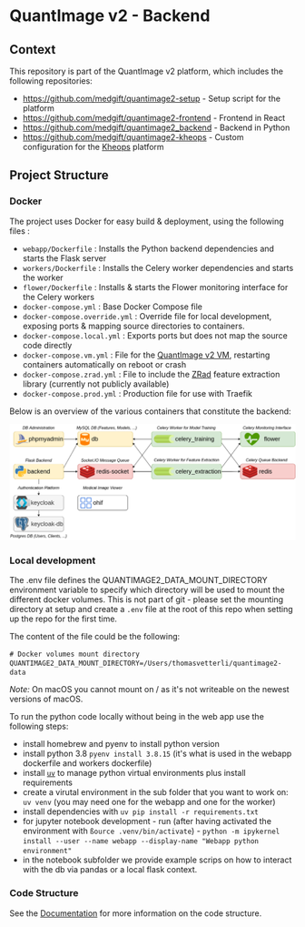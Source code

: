# QuantImage v2 - Backend

## Context

This repository is part of the QuantImage v2 platform, which includes the following repositories:

- https://github.com/medgift/quantimage2-setup - Setup script for the platform
- https://github.com/medgift/quantimage2-frontend - Frontend in React
- https://github.com/medgift/quantimage2_backend - Backend in Python
- https://github.com/medgift/quantimage2-kheops - Custom configuration for the [Kheops](https://kheops.online) platform

## Project Structure

### Docker

The project uses Docker for easy build & deployment, using the following files :

- `webapp/Dockerfile` : Installs the Python backend dependencies and starts the Flask server
- `workers/Dockerfile` : Installs the Celery worker dependencies and starts the worker
- `flower/Dockerfile` : Installs & starts the Flower monitoring interface for the Celery workers
- `docker-compose.yml` : Base Docker Compose file
- `docker-compose.override.yml` : Override file for local development, exposing ports & mapping source directories to containers.
- `docker-compose.local.yml` : Exports ports but does not map the source code directly
- `docker-compose.vm.yml` : File for the [QuantImage v2 VM](https://medgift.github.io/quantimage-v2-info/#getting-started), restarting containers automatically on reboot or crash
- `docker-compose.zrad.yml` : File to include the [ZRad](https://medical-physics-usz.github.io) feature extraction library (currently not publicly available)
- `docker-compose.prod.yml` : Production file for use with Traefik

Below is an overview of the various containers that constitute the backend:

![Docker Containers Overview](docs/source/_static/backend-structure.png)

### Local development
The .env file defines the QUANTIMAGE2_DATA_MOUNT_DIRECTORY environment variable to specify which directory will be used
to mount the different docker volumes. This is not part of git - please set the mounting directory at setup and create a `.env` file at the root of this repo when setting up the repo for the first time.

The content of the file could be the following:

```
# Docker volumes mount directory
QUANTIMAGE2_DATA_MOUNT_DIRECTORY=/Users/thomasvetterli/quantimage2-data
```

*Note:* On macOS you cannot mount on / as it's not writeable on the newest versions of macOS.

To run the python code locally without being in the web app use the following steps:
- install homebrew and pyenv to install python version
- install python 3.8 `pyenv install 3.8.15` (it's what is used in the webapp dockerfile and workers dockerfile)
- install [`uv`](https://github.com/astral-sh/uv) to manage python virtual environments plus install requirements
- create a virutal environment in the sub folder that you want to work on: `uv venv` (you may need one for the webapp and one for the worker)
- install dependencies with `uv pip install -r requirements.txt`
- for jupyter notebook development - run (after having activated the environment with `ßource .venv/bin/activate`) - `python -m ipykernel install --user --name webapp --display-name "Webapp python environment"`
- in the notebook subfolder we provide example scrips on how to interact with the db via pandas or a local flask context.

### Code Structure

See the [Documentation](https://quantimage-v2-backend.readthedocs.io/en/latest/) for more information on the code structure.

